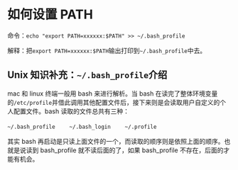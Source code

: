 # 如何设置 PATH

命令：`echo "export PATH=xxxxxx:$PATH" >> ~/.bash_profile`

解释：把`export PATH=xxxxxx:$PATH`输出打印到`~/.bash_profile`中去。

## Unix 知识补充：`~/.bash_profile`介绍

mac 和 linux 终端一般用 bash 来进行解析。当 bash 在读完了整体环境变量的`/etc/profile`并借此调用其他配置文件后，接下来则是会读取用户自定义的个人配置文件。bash 读取的文件总共有三种：

`~/.bash_profile` 　　`~/.bash_login` 　　`~/.profile`

其实 bash 再启动是只读上面文件的一个，而读取的顺序则是依照上面的顺序。也就是说读到 bash_profile 就不读后面的了，如果 bash_profile 不存在，后面的才能有机会。
